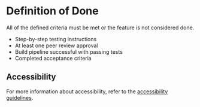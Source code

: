 # Definition of Done

All of the defined criteria must be met or the feature is not considered done.

- Step-by-step testing instructions
- At least one peer review approval
- Build pipeline successful with passing tests
- Completed acceptance criteria

## Accessibility

For more information about accessibility, refer to the [accessibility guidelines](https://github.com/GCTC-NTGC/gc-digital-talent/blob/main/documentation/accessibility.md).
